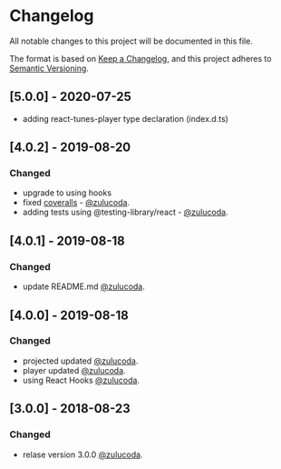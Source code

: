 # Changelog
All notable changes to this project will be documented in this file.

The format is based on [Keep a Changelog](https://keepachangelog.com/en/1.0.0/),
and this project adheres to [Semantic Versioning](https://semver.org/spec/v2.0.0.html).

## [5.0.0] - 2020-07-25
- adding react-tunes-player type declaration (index.d.ts)

## [4.0.2] - 2019-08-20
### Changed
- upgrade to using hooks
- fixed [coveralls](https://coveralls.io/github/zulucoda/react-tunes-player?branch=master) - [@zulucoda](https://github.com/zulucoda).
- adding tests using @testing-library/react - [@zulucoda](https://github.com/zulucoda).

## [4.0.1] - 2019-08-18
### Changed
- update README.md [@zulucoda](https://github.com/zulucoda).

## [4.0.0] - 2019-08-18
### Changed
- projected updated [@zulucoda](https://github.com/zulucoda).
- player updated [@zulucoda](https://github.com/zulucoda).
- using React Hooks [@zulucoda](https://github.com/zulucoda).

## [3.0.0] - 2018-08-23
### Changed
- relase version 3.0.0 [@zulucoda](https://github.com/zulucoda).

